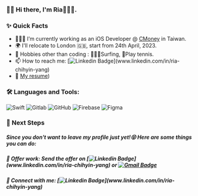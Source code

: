 ### 👋🏻 Hi there, I'm Ria👩🏻‍💻.

### ✨ Quick Facts

- 👩🏻‍💻 I’m currently working as an iOS Developer @ [CMoney](http://www.cmoney.com.tw) in Taiwan.
- 🌍 I'll relocate to London 🇬🇧, start from 24th April, 2023.
- 🎿 Hobbies other than coding : 🏄🏻‍♀️Surfing, 🎾Play tennis.
- 📫 How to reach me: [![Linkedin Badge](https://img.shields.io/badge/-Ria_(chih_yin)_Yang-blue?style=flat-square&logo=Linkedin&logoColor=white&link=www.linkedin.com/in/ria-chihyin-yang)](www.linkedin.com/in/ria-chihyin-yang)
- 📝 [My resume](https://drive.google.com/drive/u/1/folders/1rpo2PrtBpEjg91U8NZALitsQNvQS_WDx))

### 🛠️ Languages and Tools:
![Swift](https://img.shields.io/badge/-Swift-black?style=flat-square&logo=Swift)
![Gitlab](https://img.shields.io/badge/-Gitlab-black?style=flat-square&logo=gitlab)
![GitHub](https://img.shields.io/badge/-GitHub-black?style=flat-square&logo=github)
![Firebase](https://img.shields.io/badge/-Firebase-black?style=flat-square&logo=Firebase)
![Figma](https://img.shields.io/badge/-Figma-black?style=flat-square&logo=Figma)


### 👣 Next Steps

##### Since you don't want to leave my profile just yet!😝 Here are some things you can do:

##### 🐰 Offer work: Send the offer on [![Linkedin Badge](https://img.shields.io/badge/-Ria_(chih_yin)_Yang-blue?style=flat-square&logo=Linkedin&logoColor=white&link=www.linkedin.com/in/ria-chihyin-yang)](www.linkedin.com/in/ria-chihyin-yang) or [![Gmail Badge](https://img.shields.io/badge/-ria.chihyin.yang@gmail.com-c14438?style=flat-square&logo=Gmail&logoColor=white&link=mailto:ria.chihyin.yang@gmail.com)](mailto:ria.chihyin.yang@gmail.com)
##### 🐰 Connect with me: [![Linkedin Badge](https://img.shields.io/badge/-Ria_(chih_yin)_Yang-blue?style=flat-square&logo=Linkedin&logoColor=white&link=www.linkedin.com/in/ria-chihyin-yang)](www.linkedin.com/in/ria-chihyin-yang)
